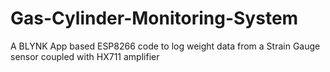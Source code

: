 # Gas-Cylinder-Monitoring-System
A BLYNK App based ESP8266 code to log weight data from a Strain Gauge sensor coupled with HX711 amplifier
